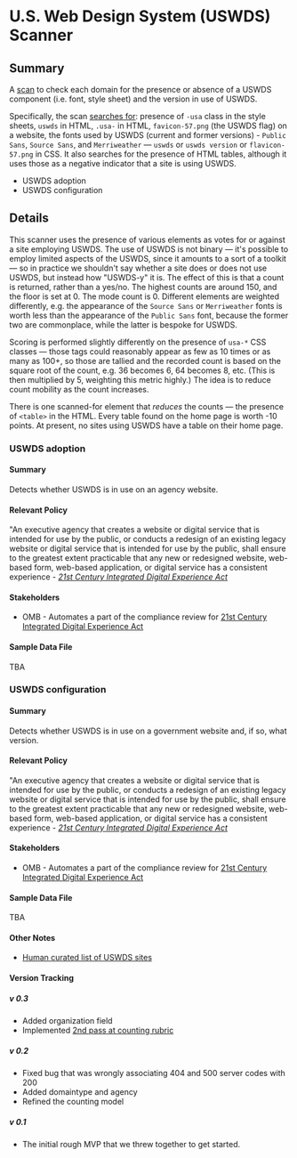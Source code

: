 # U.S. Web Design System (USWDS) Scanner

## Summary
A [scan](https://site-scanning.app.cloud.gov/searchUSWDS/) to check each domain for the presence or absence of a USWDS component (i.e. font, style sheet) and the version in use of USWDS.

Specifically, the scan [searches for](https://github.com/18F/domain-scan/blob/tspencer/200scanner/scanners/uswds2.py#L36-L123): presence of `-usa` class in the style sheets, `uswds` in HTML, `.usa-` in HTML, `favicon-57.png` (the USWDS flag) on a website, the fonts used by USWDS (current and former versions) - `Public Sans`, `Source Sans`, and `Merriweather` — `uswds` or `uswds version` or `flavicon-57.png` in CSS. It also searches for the presence of HTML tables, although it uses those as a negative indicator that a site is using USWDS.

* USWDS adoption
* USWDS configuration

## Details

This scanner uses the presence of various elements as votes for or against a site employing USWDS. The use of USWDS is not binary — it's possible to employ limited aspects of the USWDS, since it amounts to a sort of a toolkit — so in practice we shouldn't say whether a site does or does not use USWDS, but instead how "USWDS-y" it is. The effect of this is that a count is returned, rather than a yes/no. The highest counts are around 150, and the floor is set at 0. The mode count is 0. Different elements are weighted differently, e.g. the appearance of the `Source Sans` or `Merriweather` fonts is worth less than the appearance of the `Public Sans` font, because the former two are commonplace, while the latter is bespoke for USWDS.

Scoring is performed slightly differently on the presence of `usa-*` CSS classes — those tags could reasonably appear as few as 10 times or as many as 100+, so those are tallied and the recorded count is based on the square root of the count, e.g. 36 becomes 6, 64 becomes 8, etc. (This is then multiplied by 5, weighting this metric highly.) The idea is to reduce count mobility as the count increases.

There is one scanned-for element that _reduces_ the counts — the presence of `<table>` in the HTML. Every table found on the home page is worth -10 points. At present, no sites using USWDS have a table on their home page.

### USWDS adoption

#### Summary
Detects whether USWDS is in use on an agency website.

#### Relevant Policy
"An executive agency that creates a website or digital service that is intended for use by the public, or conducts a redesign of an existing legacy website or digital service that is intended for use by the public, shall ensure to the greatest extent practicable that any new or redesigned website, web-based form, web-based application, or digital service has a consistent experience - _[21st Century Integrated Digital Experience Act](https://www.congress.gov/bill/115th-congress/house-bill/5759/text)_

#### Stakeholders
* OMB - Automates a part of the compliance review for [21st Century Integrated Digital Experience Act](https://www.congress.gov/bill/115th-congress/house-bill/5759/text)

#### Sample Data File

TBA

### USWDS configuration

#### Summary
Detects whether USWDS is in use on a government website and, if so, what version.

#### Relevant Policy
"An executive agency that creates a website or digital service that is intended for use by the public, or conducts a redesign of an existing legacy website or digital service that is intended for use by the public, shall ensure to the greatest extent practicable that any new or redesigned website, web-based form, web-based application, or digital service has a consistent experience - _[21st Century Integrated Digital Experience Act](https://www.congress.gov/bill/115th-congress/house-bill/5759/text)_

#### Stakeholders
* OMB - Automates a part of the compliance review for [21st Century Integrated Digital Experience Act](https://www.congress.gov/bill/115th-congress/house-bill/5759/text)

#### Sample Data File

TBA

#### Other Notes
* [Human curated list of USWDS sites](https://designsystem.digital.gov/getting-started/showcase/all/)



#### Version Tracking


##### v 0.3

* Added organization field
* Implemented [2nd pass at counting rubric](https://github.com/18F/domain-scan/pull/315)

##### v 0.2

* Fixed bug that was wrongly associating 404 and 500 server codes with 200
* Added domaintype and agency 
* Refined the counting model

##### v 0.1

* The initial rough MVP that we threw together to get started.


